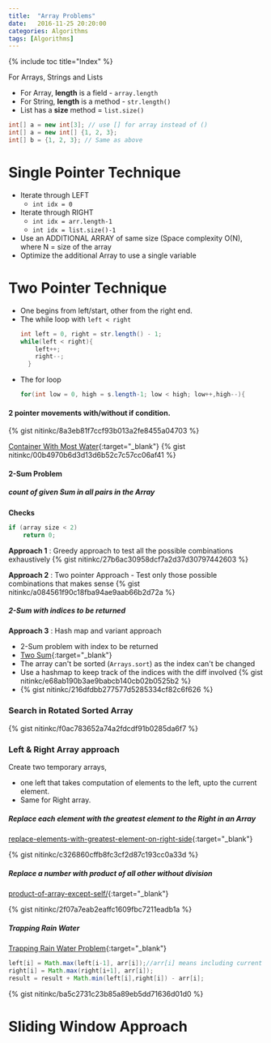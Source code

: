 ```yaml
---
title:  "Array Problems"
date:   2016-11-25 20:20:00
categories: Algorithms
tags: [Algorithms]
---
```


{% include toc title="Index" %}

For Arrays, Strings and Lists
* For Array, **length** is a field - `array.length`
* For String, **length** is a method - `str.length()`
* List has a **size** method = `list.size()`

```java
int[] a = new int[3]; // use [] for array instead of ()
int[] a = new int[] {1, 2, 3};
int[] b = {1, 2, 3}; // Same as above
```
# Single Pointer Technique
- Iterate through LEFT
  - `int idx = 0`
- Iterate through RIGHT
    - `int idx = arr.length-1`
    - `int idx = list.size()-1`
- Use an ADDITIONAL ARRAY of same size (Space complexity O(N), where N = size of
  the array
- Optimize the additional Array to use a single variable

# Two Pointer Technique
- One begins from left/start, other from the right end.
- The while loop with `left < right`
  ```java
  int left = 0, right = str.length() - 1;
  while(left < right){
      left++;
      right--;
    }
  ```
- The for loop
  ```java
  for(int low = 0, high = s.length-1; low < high; low++,high--){
  ```
  
#### 2 pointer movements with/without if condition.
{% gist nitinkc/8a3eb81f7ccf93b013a2fe8455a04703 %}

[Container With Most Water](https://leetcode.com/problems/container-with-most-water/description/){:target="_blank"}
{% gist nitinkc/00b4970b6d3d13d6b52c7c57cc06af41 %}

#### 2-Sum Problem  

##### **count** of given Sum in all pairs in the Array

**Checks**
```java
if (array size < 2)
    return 0;
```

**Approach 1** : Greedy approach to test all the possible combinations exhaustively
{% gist nitinkc/27b6ac30958dcf7a2d37d30797442603 %}

**Approach 2** : Two pointer Approach - Test only those possible combinations that
makes sense
{% gist nitinkc/a084561f90c18fba94ae9aab66b2d72a %}

##### 2-Sum with indices to be returned
**Approach 3** : Hash map and variant approach
- 2-Sum problem with index to be returned
- [Two Sum](https://leetcode.com/problems/two-sum/description/){:target="_blank"}
- The array can't be sorted (`Arrays.sort`) as the index can't be changed
- Use a hashmap to keep track of the indices with the diff involved
{% gist nitinkc/e68ab190b3ae9babcb140cb02b0525b2 %}
- {% gist nitinkc/216dfdbb277577d5285334cf82c6f626 %}


### Search in Rotated Sorted Array
{% gist nitinkc/f0ac783652a74a2fdcdf91b0285da6f7 %}

### Left & Right Array approach
Create two temporary arrays, 
- one left that takes computation of elements to the left, upto the current element. 
- Same for Right array.

##### Replace each element with the greatest element to the Right in an Array
[replace-elements-with-greatest-element-on-right-side](https://leetcode.com/problems/replace-elements-with-greatest-element-on-right-side/){:target="_blank"}

{% gist nitinkc/c326860cffb8fc3cf2d87c193cc0a33d %}

##### Replace a number with product of all other without division
[product-of-array-except-self/](https://leetcode.com/problems/product-of-array-except-self/){:target="_blank"}

{% gist nitinkc/2f07a7eab2eaffc1609fbc7211eadb1a %}

##### Trapping Rain Water

[Trapping Rain Water Problem](https://leetcode.com/problems/trapping-rain-water/){:target="_blank"}

```java
left[i] = Math.max(left[i-1], arr[i]);//arr[i] means including current element
right[i] = Math.max(right[i+1], arr[i]);
result = result + Math.min(left[i],right[i]) - arr[i];
```

{% gist nitinkc/ba5c2731c23b85a89eb5dd71636d01d0 %}

# Sliding Window Approach
